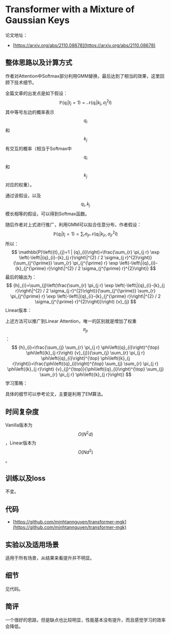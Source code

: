 # Transformer with a Mixture of Gaussian Keys

论文地址：

- [https://arxiv.org/abs/2110.08678](https://arxiv.org/abs/2110.08678)



## 整体思路以及计算方式

作者对Attention中Softmax部分利用GMM替换，最后达到了相当的效果，这里回顾下技术细节。

全篇文章的出发点是如下假设：
$$
\mathbb{P}\left({q}_{i} | {t}_{j}=1\right)=\mathcal{N}\left({q}_{i} |{k}_{j}, \sigma_{j}^{2} {I}\right)
$$
其中等号左边的概率表示$$q_i$$和$$k_j$$有交互的概率（相当于Softmax中$$q_i$$和$$k_j$$对应的权重）。

通过该假设，以及$$q_i, k_j$$模长相等的假设，可以得到Softmax函数。

随后作者对上式进行推广，利用GMM可以拟合任意分布，作者假设：
$$
\mathbb{P}\left({q}_{i} | {t}_{j}=1\right)=\sum_r \pi_{jr}\mathcal{N}\left({q}_{i} |{k}_{jr}, \sigma_{jr}^{2} {I}\right)
$$
所以：
$$
\mathbb{P}\left({t}_{j}=1 | {q}_{i}\right)=\frac{\sum_{r} \pi_{j r} \exp \left(-\left\|{q}_{i}-{k}_{j r}\right\|^{2} / 2 \sigma_{j r}^{2}\right)}{\sum_{j^{\prime}} \sum_{r} \pi_{j^{\prime} r} \exp \left(-\left\|{q}_{i}-{k}_{j^{\prime} r}\right\|^{2} / 2 \sigma_{j^{\prime} r}^{2}\right)}
$$
最后的输出为：
$$
{h}_{i}=\sum_{j}\left(\frac{\sum_{r} \pi_{j r} \exp \left(-\left\|{q}_{i}-{k}_{j r}\right\|^{2} / 2 \sigma_{j r}^{2}\right)}{\sum_{j^{\prime}} \sum_{r} \pi_{j^{\prime} r} \exp \left(-\left\|{q}_{i}-{k}_{j^{\prime} r}\right\|^{2} / 2 \sigma_{j^{\prime} r}^{2}\right)}\right) {v}_{j}
$$
Linear版本：

上述方法可以推广到Linear Attention，唯一的区别就是增加了权重$$\pi_{jr}$$：
$$
{h}_{i}=\frac{\sum_{j} \sum_{r} \pi_{j r} \phi\left({q}_{i}\right)^{\top} \phi\left({k}_{j r}\right) {v}_{j}}{\sum_{j} \sum_{r} \pi_{j r} \phi\left({q}_{i}\right)^{\top} \phi\left({k}_{j r}\right)}=\frac{\phi\left({q}_{i}\right)^{\top} \sum_{j} \sum_{r} \pi_{j r} \phi\left({k}_{j r}\right) {v}_{j}^{\top}}{\phi\left({q}_{i}\right)^{\top} \sum_{j} \sum_{r} \pi_{j r} \phi\left({k}_{j r}\right)}
$$
学习策略：

具体的细节可以参考论文，主要是利用了EM算法。



## 时间复杂度

Vanilla版本为$$O(N^2d)$$，Linear版本为$$O(Nd^2)$$。



## 训练以及loss

不变。



## 代码

- [https://github.com/minhtannguyen/transformer-mgk](https://github.com/minhtannguyen/transformer-mgk)



## 实验以及适用场景

适用于所有场景，从结果来看提升并不明显。



## 细节

见代码。



## 简评

一个很好的思路，但是缺点也比较明显，性能基本没有提升，而且感觉学习的效率会降低。